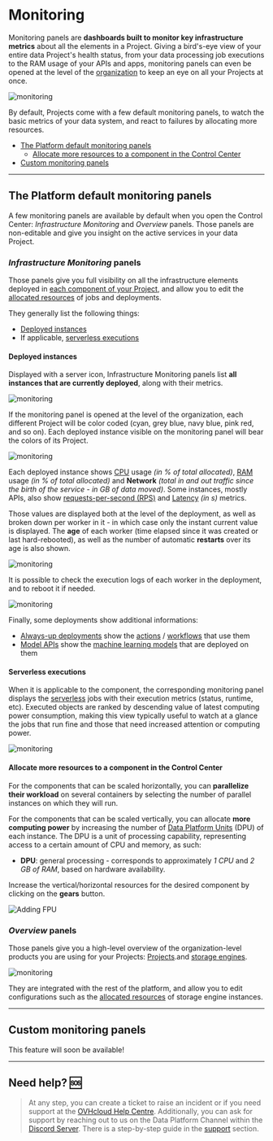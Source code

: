 # Monitoring 

Monitoring panels are **dashboards built to monitor key infrastructure metrics** about all the elements in a Project. Giving a bird's-eye view of your entire data Project's health status, from your data processing job executions to the RAM usage of your APIs and apps, monitoring panels can even be opened at the level of the [organization](/en/product/organisations/orga_settings) to keep an eye on all your Projects at once.

![monitoring](picts/ccc-panel-dpe-orga.png)

By default, Projects come with a few default monitoring panels, to watch the basic metrics of your data system, and react to failures by allocating more resources.

- [The Platform default monitoring panels](#the-platform-default-monitoring-panels)
  - [Allocate more resources to a component in the Control Center](#allocate-more-resources-to-a-component-in-the-control-center)
- [Custom monitoring panels](#custom-monitoring-panels)

--- 
## The Platform default monitoring panels

A few monitoring panels are available by default when you open the Control Center: *Infrastructure Monitoring* and *Overview* panels. Those panels are non-editable and give you insight on the active services in your data Project.


### *Infrastructure Monitoring* panels

Those panels give you full visibility on all the infrastructure elements deployed in [each component of your Project](/en/product/project/index?id=what-are-the-components-of-a-project), and allow you to edit the [allocated resources](/en/product/billing/resources/index) of jobs and deployments.

They generally list the following things:
- [Deployed instances](#deployed-instances)
- If applicable, [serverless executions](#serverless-executions)

#### Deployed instances

Displayed with a server icon, Infrastructure Monitoring panels list **all instances that are currently deployed**, along with their metrics.

![monitoring](picts/cc-panel-api.png)

If the monitoring panel is opened at the level of the organization, each different Project will be color coded (cyan, grey blue, navy blue, pink red, and so on). Each deployed instance visible on the monitoring panel will bear the colors of its Project.

![monitoring](picts/ccc-panel-orga.png)


Each deployed instance shows [CPU](https://en.wikipedia.org/wiki/CPU_time) usage *(in % of total allocated)*, [RAM](https://en.wikipedia.org/wiki/Random-access_memory) usage *(in % of total allocated)* and **Network** *(total in and out traffic since the birth of the service - in GB of data moved)*. Some instances, mostly APIs, also show [requests-per-second (RPS)](https://en.wikipedia.org/wiki/Web_server#requests_per_second) and [Latency](https://en.wikipedia.org/wiki/Latency_(engineering)) *(in s)* metrics.

Those values are displayed both at the level of the deployment, as well as broken down per worker in it - in which case only the instant current value is displayed. The **age** of each worker (time elapsed since it was created or last hard-rebooted), as well as the number of automatic **restarts** over its age is also shown.

![monitoring](picts/cc-panel-api-deployed.png)

It is possible to check the execution logs of each worker in the deployment, and to reboot it if needed.

![monitoring](picts/cc-panel-api-cta.png)

Finally, some deployments show additional informations:
- [Always-up deployments](/en/product/dpe/actions/settings/index?id=always-up) show the [actions](/en/product/dpe/actions/index) / [workflows](/en/product/dpe/workflows/index) that use them
- [Model APIs](/en/product/ml/pipelines/execute/index?id=deployment-jobs) show the [machine learning models](/en/product/ml/models/index) that are deployed on them

#### Serverless executions

When it is applicable to the component, the corresponding monitoring panel displays the [serverless](/en/product/dpe/actions/settings/index?id=serverless) jobs with their execution metrics (status, runtime, etc). Executed objects are ranked by descending value of latest computing power consumption, making this view typically useful to watch at a glance the jobs that run fine and those that need increased attention or computing power.

![monitoring](picts/cc-panel-dpe-serverless.png)

#### Allocate more resources to a component in the Control Center

For the components that can be scaled horizontally, you can **parallelize their workload** on several containers by selecting the number of parallel instances on which they will run.

For the components that can be scaled vertically, you can allocate **more computing power** by increasing the number of [Data Platform Units](/en/product/billing/resources/index) (DPU) of each instance. The DPU is a unit of processing capability, representing access to a certain amount of CPU and memory, as such:

* **DPU**: general processing - corresponds to approximately *1 CPU* and *2 GB of RAM*, based on hardware availability. 

Increase the vertical/horizontal resources for the desired component by clicking on the **gears** button.

![Adding FPU](picts/cc-add-fpu.png)


### *Overview* panels

Those panels give you a high-level overview of the organization-level products you are using for your Projects: [Projects](/en/product/project/index).and [storage engines](/en/product/project/storage-engine/index).

![monitoring](picts/cc-panel-storage-engine.png)

They are integrated with the rest of the platform, and allow you to edit configurations such as the [allocated resources](/en/product/billing/resources/index) of storage engine instances.


---
## Custom monitoring panels

This feature will soon be available! 

---
## Need help? 🆘

> At any step, you can create a ticket to raise an incident or if you need support at the [OVHcloud Help Centre](https://help.ovhcloud.com/csm/fr-home?id=csm_index). Additionally, you can ask for support by reaching out to us on the Data Platform Channel within the [Discord Server](https://discord.com/channels/850031577277792286/1163465539981672559). There is a step-by-step guide in the [support](/en/support/index.md) section.
